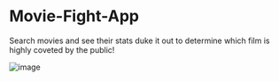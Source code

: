 # Movie-Fight-App

Search movies and see their stats duke it out to determine which film is highly coveted by the public!

![image](https://user-images.githubusercontent.com/40571613/86187602-3024b300-bb0a-11ea-8e5a-71def6c1a7d1.png)
